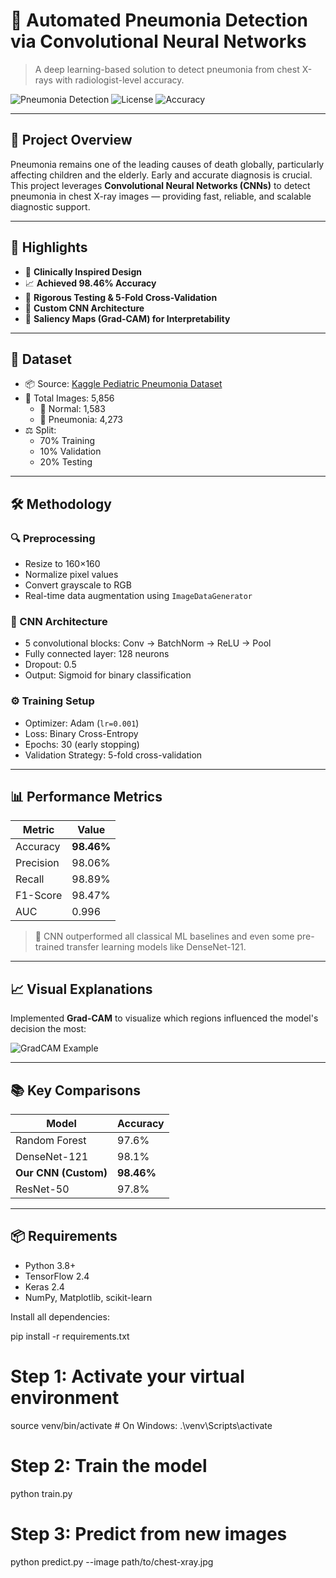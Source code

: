 # 🧠 Automated Pneumonia Detection via Convolutional Neural Networks

> A deep learning-based solution to detect pneumonia from chest X-rays with radiologist-level accuracy.

![Pneumonia Detection](https://img.shields.io/badge/AI-Healthcare-blue) ![License](https://img.shields.io/badge/license-MIT-green) ![Accuracy](https://img.shields.io/badge/Accuracy-98.46%25-brightgreen)

---

## 📌 Project Overview

Pneumonia remains one of the leading causes of death globally, particularly affecting children and the elderly. Early and accurate diagnosis is crucial. This project leverages **Convolutional Neural Networks (CNNs)** to detect pneumonia in chest X-ray images — providing fast, reliable, and scalable diagnostic support.

---

## 🚀 Highlights

- 🏥 **Clinically Inspired Design**  
- 📈 **Achieved 98.46% Accuracy**  
- 🧪 **Rigorous Testing & 5-Fold Cross-Validation**  
- 🧰 **Custom CNN Architecture**  
- 🎯 **Saliency Maps (Grad-CAM) for Interpretability**

---

## 🧬 Dataset

- 📦 Source: [Kaggle Pediatric Pneumonia Dataset](https://www.kaggle.com/datasets/paultimothymooney/chest-xray-pneumonia)
- 🔢 Total Images: 5,856  
  - 👶 Normal: 1,583  
  - 🤒 Pneumonia: 4,273  
- ⚖️ Split:
  - 70% Training  
  - 10% Validation  
  - 20% Testing

---

## 🛠️ Methodology

### 🔍 Preprocessing
- Resize to 160×160
- Normalize pixel values
- Convert grayscale to RGB
- Real-time data augmentation using `ImageDataGenerator`

### 🧠 CNN Architecture
- 5 convolutional blocks: Conv → BatchNorm → ReLU → Pool
- Fully connected layer: 128 neurons
- Dropout: 0.5
- Output: Sigmoid for binary classification

### ⚙️ Training Setup
- Optimizer: Adam (`lr=0.001`)
- Loss: Binary Cross-Entropy
- Epochs: 30 (early stopping)
- Validation Strategy: 5-fold cross-validation

---

## 📊 Performance Metrics

| Metric      | Value        |
|-------------|--------------|
| Accuracy    | **98.46%**   |
| Precision   | 98.06%       |
| Recall      | 98.89%       |
| F1-Score    | 98.47%       |
| AUC         | 0.996        |

> 📌 CNN outperformed all classical ML baselines and even some pre-trained transfer learning models like DenseNet-121.

---

## 📈 Visual Explanations

Implemented **Grad-CAM** to visualize which regions influenced the model's decision the most:

![GradCAM Example](https://raw.githubusercontent.com/pranathimj/Pneumonia-Detection/main/assets/gradcam.png)

---

## 📚 Key Comparisons

| Model             | Accuracy  |
|------------------|-----------|
| Random Forest     | 97.6%     |
| DenseNet-121      | 98.1%     |
| **Our CNN (Custom)** | **98.46%** |
| ResNet-50         | 97.8%     |

---

## 📦 Requirements

- Python 3.8+
- TensorFlow 2.4
- Keras 2.4
- NumPy, Matplotlib, scikit-learn

Install all dependencies:


pip install -r requirements.txt


# Step 1: Activate your virtual environment
source venv/bin/activate  # On Windows: .\venv\Scripts\activate

# Step 2: Train the model
python train.py

# Step 3: Predict from new images
python predict.py --image path/to/chest-xray.jpg
